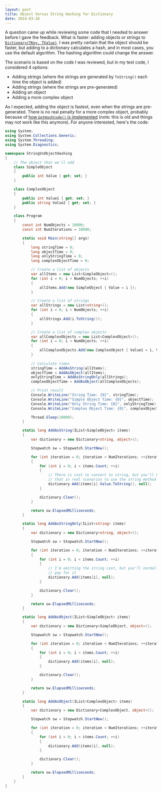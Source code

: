 ```yaml
---
layout: post
title: Object Versus String Hashing for Dictionary
date: 2014-03-28
---
```


A question came up while reviewing some code that I needed to answer before I gave the feedback. What is faster: adding objects or strings to [`Dictionary(TKey, TValue)`](http://msdn.microsoft.com/en-us/library/6918612z(v=vs.110).aspx). I was pretty certain that the object should be faster, but adding to a dictionary calculates a hash, and in most cases, you use the default algorithm. The hashing algorithm could change the answer.

The scenario is based on the code I was reviewed, but in my test code, I considered 4 options:

* Adding strings (where the strings are generated by `ToString()` each time the object is added)
* Adding strings (where the strings are pre-generated)
* Adding an object
* Adding a more complex object

As I expected, adding the object is fastest, even when the strings are pre-generated. There is no real penalty for a more complex object, probably because of [how `GetHashCode()` is implemented](http://blogs.msdn.com/b/brada/archive/2003/09/30/50396.aspx) (note: this is old and things may not work like this anymore). For anyone interested, here's the code:

```c#
using System;
using System.Collections.Generic;
using System.Threading;
using System.Diagnostics;

namespace StringVsObjectHashing
{
    // The object that we'll add
    class SimpleObject
    {
        public int Value { get; set; }
    }

    class ComplexObject
    {
        public int Value1 { get; set; }
        public string Value2 { get; set; }
    }

    class Program
    {
        const int NumObjects = 10000;
        const int NumIterations = 10000;

        static void Main(string[] args)
        {
            long stringTime = 0;
            long objectTime = 0;
            long onlyStringTime = 0;
            long complexObjectTime = 0;

            // Create a list of objects
            var allItems = new List<SimpleObject>();
            for (int i = 0; i < NumObjects; ++i)
            {
                allItems.Add(new SimpleObject { Value = i });
            }

            // Create a list of strings
            var allStrings = new List<string>();
            for (int i = 0; i < NumObjects; ++i)
            {
                allStrings.Add(i.ToString());
            }

            // Create a list of complex objects
            var allComplexObjects = new List<ComplexObject>();
            for (int i = 0; i < NumObjects; ++i)
            {
                allComplexObjects.Add(new ComplexObject { Value1 = i, Value2 = i.ToString() });
            }
 
            // Calculate times
            stringTime = AddAsString(allItems);
            objectTime = AddAsObject(allItems);
            onlyStringTime = AddAsStringOnly(allStrings);
            complexObjectTime = AddAsObject(allComplexObjects);

            // Print result
            Console.WriteLine("String Time: {0}", stringTime);
            Console.WriteLine("Simple Object Time: {0}", objectTime);
            Console.WriteLine("Only String Time: {0}", onlyStringTime);
            Console.WriteLine("Complex Object Time: {0}", complexObjectTime);

            Thread.Sleep(10000);
        }

        static long AddAsString(IList<SimpleObject> items)
        {
            var dictionary = new Dictionary<string, object>();

            Stopwatch sw = Stopwatch.StartNew();

            for (int iteration = 0; iteration < NumIterations; ++iteration)
            {
                for (int i = 0; i < items.Count; ++i)
                {
                    // There is cost to convert to string, but you'll have to incure
                    // that in real scenarios to use the string method
                    dictionary.Add(items[i].Value.ToString(), null);
                }

                dictionary.Clear();
            }

            return sw.ElapsedMilliseconds;
        }

        static long AddAsStringOnly(IList<string> items)
        {
            var dictionary = new Dictionary>string, object<();

            Stopwatch sw = Stopwatch.StartNew();

            for (int iteration = 0; iteration < NumIterations; ++iteration)
            {
                for (int i = 0; i < items.Count; ++i)
                {
                    // I'm omitting the string cost, but you'll normally have to
                    // pay for it
                    dictionary.Add(items[i], null);
                }

                dictionary.Clear();
            }

            return sw.ElapsedMilliseconds;
        }

        static long AddAsObject(IList<SimpleObject> items)
        {
            var dictionary = new Dictionary>SimpleObject, object<();

            Stopwatch sw = Stopwatch.StartNew();

            for (int iteration = 0; iteration < NumIterations; ++iteration)
            {
                for (int i = 0; i < items.Count; ++i)
                {
                    dictionary.Add(items[i], null);
                }

                dictionary.Clear();
            }

            return sw.ElapsedMilliseconds;
        }

        static long AddAsObject(IList<ComplexObject> items)
        {
            var dictionary = new Dictionary>ComplexObject, object<();

            Stopwatch sw = Stopwatch.StartNew();

            for (int iteration = 0; iteration < NumIterations; ++iteration)
            {
                for (int i = 0; i < items.Count; ++i)
                {
                    dictionary.Add(items[i], null);
                }

                dictionary.Clear();
            }

            return sw.ElapsedMilliseconds;
        }
    }
}
```